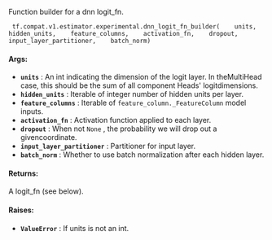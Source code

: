 Function builder for a dnn logit_fn.

```
 tf.compat.v1.estimator.experimental.dnn_logit_fn_builder(    units,    hidden_units,    feature_columns,    activation_fn,    dropout,    input_layer_partitioner,    batch_norm) 
```

#### Args:
- **`units`** : An int indicating the dimension of the logit layer.  In theMultiHead case, this should be the sum of all component Heads' logitdimensions.
- **`hidden_units`** : Iterable of integer number of hidden units per layer.
- **`feature_columns`** : Iterable of  `feature_column._FeatureColumn`  model inputs.
- **`activation_fn`** : Activation function applied to each layer.
- **`dropout`** : When not  `None` , the probability we will drop out a givencoordinate.
- **`input_layer_partitioner`** : Partitioner for input layer.
- **`batch_norm`** : Whether to use batch normalization after each hidden layer.


#### Returns:
A logit_fn (see below).

#### Raises:
- **`ValueError`** : If units is not an int.
